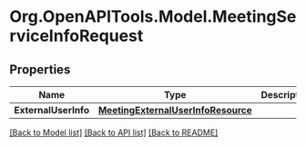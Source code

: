 
# Org.OpenAPITools.Model.MeetingServiceInfoRequest

## Properties

Name | Type | Description | Notes
------------ | ------------- | ------------- | -------------
**ExternalUserInfo** | [**MeetingExternalUserInfoResource**](MeetingExternalUserInfoResource.md) |  | [optional] 

[[Back to Model list]](../README.md#documentation-for-models)
[[Back to API list]](../README.md#documentation-for-api-endpoints)
[[Back to README]](../README.md)

